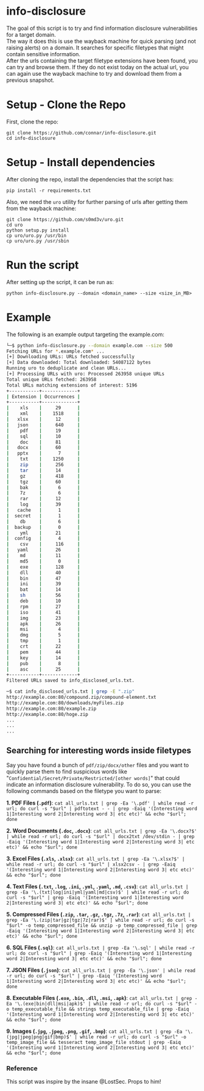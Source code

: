 # info-disclosure
The goal of this script is to try and find information disclosure vulnerabilities for a target domain.  
The way it does this is use the wayback machine for quick parsing (and not raising alerts) on a domain. It searches for specific filetypes that might contain sensitive information.  
After the urls containing the target filetype extensions have been found, you can try and browse them. If they do not exist today on the actual url, you can again use the wayback machine to try and download them from a previous snapshot.

# Setup - Clone the Repo
First, clone the repo:
```
git clone https://github.com/connar/info-disclosure.git
cd info-disclosure
```

# Setup - Install dependencies
After cloning the repo, install the dependencies that the script has:
```
pip install -r requirements.txt
```
Also, we need the  `uro` utility for further parsing of urls after getting them from the wayback machine:  
```
git clone https://github.com/s0md3v/uro.git
cd uro
python setup.py install
cp uro/uro.py /usr/bin
cp uro/uro.py /usr/sbin
```

# Run the script
After setting up the script, it can be run as:
```
python info-disclosure.py --domain <domain_name> --size <size_in_MB>
```

# Example
The following is an example output targeting the example.com:
```sh
└─$ python info-disclosure.py --domain example.com --size 500
Fetching URLs for *.example.com* ...
[+] Downloading URLs: URLs fetched successfully
[+] Data downloaded: Total downloaded: 54087122 bytes
Running uro to deduplicate and clean URLs...
[+] Processing URLs with uro: Processed 263958 unique URLs
Total unique URLs fetched: 263958
Total URLs matching extensions of interest: 5196
+-----------+-------------+
| Extension | Occurrences |
+-----------+-------------+
|    xls    |     29      |
|    xml    |    1518     |
|   xlsx    |     12      |
|   json    |     640     |
|    pdf    |     19      |
|    sql    |     10      |
|    doc    |     81      |
|   docx    |     60      |
|   pptx    |      7      |
|    txt    |    1250     |
|    zip    |     256     |
|    tar    |     14      |
|    gz     |     418     |
|    tgz    |     60      |
|    bak    |      6      |
|    7z     |      6      |
|    rar    |     12      |
|    log    |     39      |
|   cache   |      1      |
|  secret   |      1      |
|    db     |      6      |
|  backup   |      0      |
|    yml    |     21      |
|  config   |      4      |
|    csv    |     116     |
|   yaml    |     26      |
|    md     |     11      |
|    md5    |      0      |
|    exe    |     128     |
|    dll    |     40      |
|    bin    |     47      |
|    ini    |     39      |
|    bat    |     14      |
|    sh     |     56      |
|    deb    |     10      |
|    rpm    |     27      |
|    iso    |     41      |
|    img    |     23      |
|    apk    |     26      |
|    msi    |      4      |
|    dmg    |      5      |
|    tmp    |      1      |
|    crt    |     22      |
|    pem    |     44      |
|    key    |     14      |
|    pub    |      8      |
|    asc    |     25      |
+-----------+-------------+
Filtered URLs saved to info_disclosed_urls.txt.

─$ cat info_disclosed_urls.txt | grep -E ".zip"
http://example.com:80/compound.zip/compound-element.txt
http://example.com:80/downloads/myFiles.zip
http://example.com:80/example.zip
http://example.com:80/hoge.zip
...
...
...
```

## Searching for interesting words inside filetypes
Say you have found a bunch of `pdf/zip/docx/other` files and you want to quickly parse them to find suspicious words like "`Confidential/Secret/Private/Restricted/[other words]`" that could indicate an information disclosure vulnerability. To do so, you can use the following commands based on the filetype you want to parse:

**1. PDF Files (`.pdf`)**:
`cat all_urls.txt | grep -Ea '\.pdf' | while read -r url; do curl -s "$url" | pdftotext - - | grep -Eaiq '(Interesting word 1|Interesting word 2|Interesting word 3| etc etc)' && echo "$url"; done`

**2. Word Documents (`.doc`, `.docx`)**:
`cat all_urls.txt | grep -Ea '\.docx?$' | while read -r url; do curl -s "$url" | docx2txt /dev/stdin - | grep -Eaiq '(Interesting word 1|Interesting word 2|Interesting word 3| etc etc)' && echo "$url"; done`

**3. Excel Files (`.xls`, `.xlsx`)**:
`cat all_urls.txt | grep -Ea '\.xlsx?$' | while read -r url; do curl -s "$url" | xlsx2csv - | grep -Eaiq '(Interesting word 1|Interesting word 2|Interesting word 3| etc etc)' && echo "$url"; done`

**4. Text Files (`.txt`, `.log`, `.ini`, `.yml`, `.yaml`, `.md`, `.csv`)**:
`cat all_urls.txt | grep -Ea '\.(txt|log|ini|yml|yaml|md|csv)$' | while read -r url; do curl -s "$url" | grep -Eaiq '(Interesting word 1|Interesting word 2|Interesting word 3| etc etc)' && echo "$url"; done`

**5. Compressed Files (`.zip`, `.tar`, `.gz`, `.tgz`, `.7z`, `.rar`)**:
`cat all_urls.txt | grep -Ea '\.(zip|tar|gz|tgz|7z|rar)$' | while read -r url; do curl -s "$url" -o temp_compressed_file && unzip -p temp_compressed_file | grep -Eaiq '(Interesting word 1|Interesting word 2|Interesting word 3| etc etc)' && echo "$url"; done`

**6. SQL Files (`.sql`)**:
`cat all_urls.txt | grep -Ea '\.sql' | while read -r url; do curl -s "$url" | grep -Eaiq '(Interesting word 1|Interesting word 2|Interesting word 3| etc etc)' && echo "$url"; done`

**7. JSON Files (`.json`)**:
`cat all_urls.txt | grep -Ea '\.json' | while read -r url; do curl -s "$url" | grep -Eaiq '(Interesting word 1|Interesting word 2|Interesting word 3| etc etc)' && echo "$url"; done`

**8. Executable Files (`.exe`, `.bin`, `.dll`, `.msi`, `.apk`)**:
`cat all_urls.txt | grep -Ea '\.(exe|bin|dll|msi|apk)$' | while read -r url; do curl -s "$url" -o temp_executable_file && strings temp_executable_file | grep -Eaiq '(Interesting word 1|Interesting word 2|Interesting word 3| etc etc)' && echo "$url"; done`

**9. Images (`.jpg`, `.jpeg`, `.png`, `.gif`, `.bmp`)**:
`cat all_urls.txt | grep -Ea '\.(jpg|jpeg|png|gif|bmp)$' | while read -r url; do curl -s "$url" -o temp_image_file && tesseract temp_image_file stdout | grep -Eaiq '(Interesting word 1|Interesting word 2|Interesting word 3| etc etc)' && echo "$url"; done`

### Reference
This script was inspire by the insane @LostSec. Props to him!  

